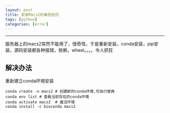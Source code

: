 ```yaml
---
layout: post
title: 安装Macs2的痛苦经历
tags: [python]
categories: [error]
---
```

***

服务器上的macs2突然不能用了，很奇怪，于是重新安装，conda安装，pip安装，源码安装都各种报错，依赖，wheel。。。。令人抓狂

## 解决办法
重新建立conda环境安装

```
conda create -n macs2 # 创建新的conda环境,可自行替换
conda env list # 查看当前存在的conda环境
conda activate macs2  # 激活环境
conda install -c bioconda macs2
```
